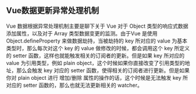 ## Vue数据更新异常处理机制

Vue 数据根据异常处理机制主要是聊下关于 Vue 对于 Object 类型的响应式数据添加属性，以及对于 Array 类型数据变更的监测。由于Vue 是使用 Object.defineProperty 来做数据劫持，当被劫持的 key 所对应的 value 为基本类型时，那么每次对这个 key 的 value 做修改的时候，都会调用这个 key 所定义的 setter 函数，这样也就能触发相关的订阅者的更新。但是如果 key 所对应的 value 为引用类型，例如 plain object，这个时候如果你直接改变了引用类型的地址，那么会触发 key 对应的 setter 函数，使得相关的订阅者进行更新。但是如果你对 plain object 进行 增加/删除 属性的操作的话，这个时候是无法触发 key 所对应的 setter 函数的，那么也就无法更新相关的 watcher。
